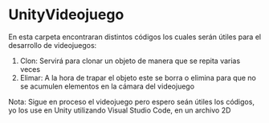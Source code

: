 # UnityVideojuego


En esta carpeta encontraran distintos códigos los cuales serán útiles para el desarrollo de videojuegos: 
1. Clon: Servirá para clonar un objeto de manera que se repita varias veces 
2. Elimar: A la hora de trapar el objeto este se borra o elimina para que no se acumulen elementos en la cámara del videojuego 

Nota: Sigue en proceso el videojuego pero espero seán útiles los códigos, yo los use en Unity utilizando Visual Studio Code, en un archivo 2D
